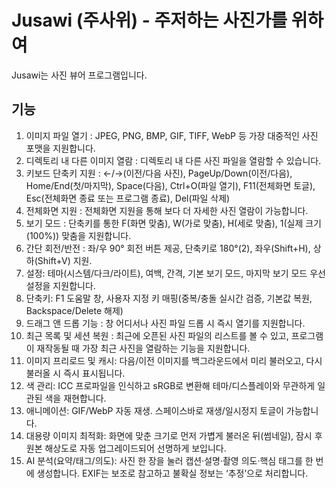 # Jusawi (주사위) - 주저하는 사진가를 위하여
Jusawi는 사진 뷰어 프로그램입니다.

## 기능
1. 이미지 파일 열기 : JPEG, PNG, BMP, GIF, TIFF, WebP 등 가장 대중적인 사진 포맷을 지원합니다.
2. 디렉토리 내 다른 이미지 열람 : 디렉토리 내 다른 사진 파일을 열람할 수 있습니다.
3. 키보드 단축키 지원 : ←/→(이전/다음 사진), PageUp/Down(이전/다음), Home/End(첫/마지막), Space(다음), Ctrl+O(파일 열기), F11(전체화면 토글), Esc(전체화면 종료 또는 프로그램 종료), Del(파일 삭제)
4. 전체화면 지원 : 전체화면 지원을 통해 보다 더 자세한 사진 열람이 가능합니다.
5. 보기 모드 : 단축키를 통한 F(화면 맞춤), W(가로 맞춤), H(세로 맞춤), 1(실제 크기(100%)) 맞춤을 지원합니다.
6. 간단 회전/반전 : 좌/우 90° 회전 버튼 제공, 단축키로 180°(2), 좌우(Shift+H), 상하(Shift+V) 지원.
7. 설정: 테마(시스템/다크/라이트), 여백, 간격, 기본 보기 모드, 마지막 보기 모드 우선 설정을 지원합니다.
8. 단축키: F1 도움말 창, 사용자 지정 키 매핑(중복/충돌 실시간 검증, 기본값 복원, Backspace/Delete 해제)
9. 드래그 앤 드롭 기능 : 창 어디서나 사진 파일 드롭 시 즉시 열기를 지원합니다.
10. 최근 목록 및 세션 복원 : 최근에 오픈된 사진 파일의 리스트를 볼 수 있고, 프로그램이 재작동될 때 가장 최근 사진을 열람하는 기능을 지원합니다.
11. 이미지 프리로드 및 캐시: 다음/이전 이미지를 백그라운드에서 미리 불러오고, 다시 불러올 시 즉시 표시됩니다.
13. 색 관리: ICC 프로파일을 인식하고 sRGB로 변환해 테마/디스플레이와 무관하게 일관된 색을 재현합니다.
14. 애니메이션: GIF/WebP 자동 재생. 스페이스바로 재생/일시정지 토글이 가능합니다.
15. 대용량 이미지 최적화: 화면에 맞춘 크기로 먼저 가볍게 불러온 뒤(썸네일), 잠시 후 원본 해상도로 자동 업그레이드되어 선명하게 보입니다.
16. AI 분석(요약/태그/의도): 사진 한 장을 눌러 캡션·설명·촬영 의도·핵심 태그를 한 번에 생성합니다. EXIF는 보조로 참고하고 불확실 정보는 ‘추정’으로 처리합니다.